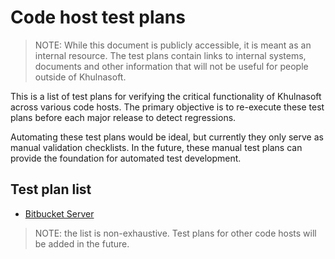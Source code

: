 # Code host test plans

> NOTE: While this document is publicly accessible, it is meant as an internal resource. The test plans contain links to internal systems, documents and other information that will not be useful for people outside of Khulnasoft.

This is a list of test plans for verifying the critical functionality of Khulnasoft across various code hosts. The primary objective is to re-execute these test plans before each major release to detect regressions.

Automating these test plans would be ideal, but currently they only serve as manual validation checklists. In the future, these manual test plans can provide the foundation for automated test development.

## Test plan list

- [Bitbucket Server](./bitbucket_server.md)

> NOTE: the list is non-exhaustive. Test plans for other code hosts will be added in the future.
